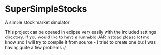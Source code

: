 # SuperSimpleStocks
A simple stock market simulator

This project can be opened in eclipse very easily with the included settings directory.
If you would like to have a runnable JAR instead please let me know and I will try to compile it from source - I tried to create one but I was having quite a few problems :/
